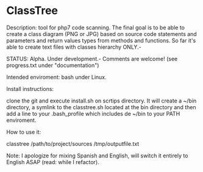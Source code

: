 # ClassTree

Description: tool for php7 code scanning. 
The final goal is to be able to create a class diagram (PNG or JPG) based on source code statements and parameters and return values types from methods and functions.
So far it's able to create text files with classes hierarchy ONLY.-

STATUS: Alpha. Under development.- Comments are welcome! (see progress.txt under "documentation")

Intended enviroment: bash under Linux.

Install instructions:

clone the git and execute install.sh on scrtips directory. 
It will create a ~/bin directory, a symlink to the classtree.sh located at the bin directory and then add a line to your .bash_profile which includes de ~/bin to your PATH enviroment.

How to use it:

classtree /path/to/project/sources /tmp/outputfile.txt


Note:
I apologize for mixing Spanish and English, will switch it entirely to English ASAP (read: while I refactor).


 